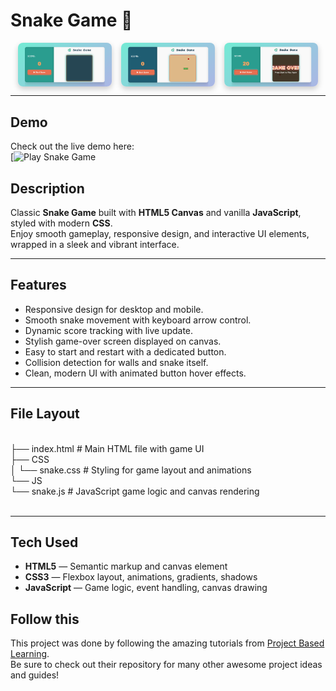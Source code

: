 # Snake Game 🐍

<div style="display: flex; gap: 15px; justify-content: center; flex-wrap: wrap;"> 
    <img src="Assets/OpeningScreen.png" alt="Game Start Screen" width="150" style="border-radius: 8px; box-shadow: 0 4px 10px rgba(0,0,0,0.2); animation: fadeIn 1s ease forwards;"/> 
    <img src="Assets/PlayingGme.png" alt="Gameplay Screenshot" width="150" style="border-radius: 8px; box-shadow: 0 4px 10px rgba(0,0,0,0.2); animation: fadeIn 1.3s ease forwards;"/> 
    <img src="Assets/GameOver.png" alt="Game Over Screen" width="150" style="border-radius: 8px; box-shadow: 0 4px 10px rgba(0,0,0,0.2); animation: fadeIn 1.6s ease forwards;"/> 
    </div> 

---

## Demo

Check out the live demo here:  
[![Play Snake Game](https://akibashfaq.github.io/Snake-Game-With-JS/)

## Description

Classic **Snake Game** built with **HTML5 Canvas** and vanilla **JavaScript**, styled with modern **CSS**.  
Enjoy smooth gameplay, responsive design, and interactive UI elements, wrapped in a sleek and vibrant interface.

---

## Features

- Responsive design for desktop and mobile.
- Smooth snake movement with keyboard arrow control.
- Dynamic score tracking with live update.
- Stylish game-over screen displayed on canvas.
- Easy to start and restart with a dedicated button.
- Collision detection for walls and snake itself.
- Clean, modern UI with animated button hover effects.

---

## File Layout
<br>
├── index.html # Main HTML file with game UI<br>
├── CSS<br>
│ └── snake.css # Styling for game layout and animations<br>
└── JS<br>
└── snake.js # JavaScript game logic and canvas rendering<br>
<br>

---

## Tech Used

- **HTML5** — Semantic markup and canvas element
- **CSS3** — Flexbox layout, animations, gradients, shadows
- **JavaScript** — Game logic, event handling, canvas drawing

## Follow this

This project was done by following the amazing tutorials from [Project Based Learning](https://github.com/practical-tutorials/project-based-learning?tab=readme-ov-file).  
Be sure to check out their repository for many other awesome project ideas and guides!




